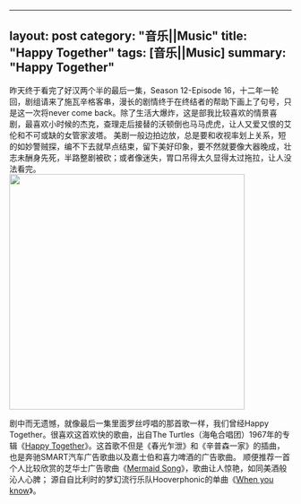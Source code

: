 
---
layout: post
category: "音乐||Music"
title:  "Happy Together"
tags: [音乐||Music]
summary: "Happy Together"
---
昨天终于看完了好汉两个半的最后一集，Season 12-Episode 16，十二年一轮回，剧组请来了施瓦辛格客串，漫长的剧情终于在终结者的帮助下画上了句号，只是这一次将never come back。除了生活大爆炸，这是部我比较喜欢的情景喜剧，最喜欢小时候的杰克，查理走后接替的沃顿倒也马马虎虎，让人又爱又恨的艾伦和不可或缺的女管家波塔。
美剧一般边拍边放，总是要和收视率划上关系，短的如妙警贼探，编不下去就早点结束，留下美好印象，要不然就要像大器晚成，壮志未酬身先死，半路整剧被砍；或者像迷失，胃口吊得太久显得太过拖拉，让人没法看完。    
<img alt="" border="0" src="http://ww3.sinaimg.cn/mw690/4df62ff3gw1er0ajx72dij20fa08mjse.jpg" width=420px>     

剧中而无遗憾，就像最后一集里面罗丝哼唱的那首歌一样，我们曾经Happy Together。很喜欢这首欢快的歌曲，出自The Turtles（海龟合唱团）1967年的专辑《[Happy Together](http://v.yinyuetai.com/video/581451)》。这首歌不但是《春光乍泄》和《辛普森一家》的插曲，也是奔驰SMART汽车广告歌曲以及嘉士伯和喜力啤酒的广告歌曲。 顺便推荐一首个人比较欣赏的芝华士广告歌曲《[Mermaid Song](http://v.youku.com/v_show/id_XODU2MzA1MDg)》，歌曲让人惊艳，如同美酒般沁人心脾； 源自自比利时的梦幻流行乐队Hooverphonic的单曲《[When you know](http://v.yinyuetai.com/video/322007)》。   
